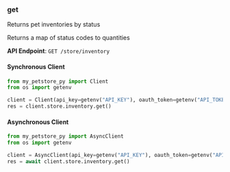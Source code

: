 
### get <a name="get"></a>
Returns pet inventories by status

Returns a map of status codes to quantities

**API Endpoint**: `GET /store/inventory`

#### Synchronous Client

```python
from my_petstore_py import Client
from os import getenv

client = Client(api_key=getenv("API_KEY"), oauth_token=getenv("API_TOKEN"))
res = client.store.inventory.get()
```

#### Asynchronous Client

```python
from my_petstore_py import AsyncClient
from os import getenv

client = AsyncClient(api_key=getenv("API_KEY"), oauth_token=getenv("API_TOKEN"))
res = await client.store.inventory.get()
```
